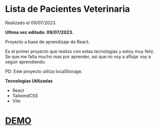 # Lista de Pacientes Veterinaria

Realizado el 09/07/2023.

**Ultima vez editado: 09/07/2023.**

Proyecto a base de aprendizaje de React. 

Es el primer proyecto que realizo con estas tecnologias y estoy muy feliz. Se que me falta mucho mas por aprender, asi que no voy a aflojar voy a seguir aprendiendo.

PD: Este proyecto utiliza localStorage.


**Tecnologias Utilizadas**
- React
- TailwindCSS
- Vite

# [DEMO](https://vet-react-demo.netlify.app/)
